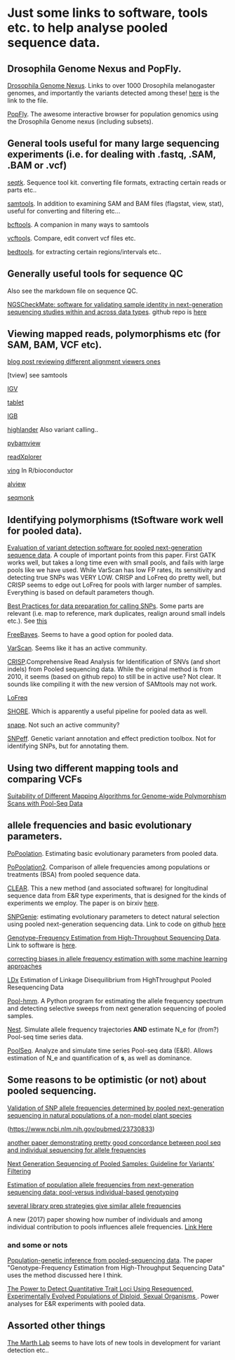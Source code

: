 # Just some links to software, tools etc. to help analyse pooled sequence data.


## Drosophila Genome Nexus and PopFly.
[Drosophila Genome Nexus](https://academic.oup.com/mbe/article/33/12/3308/2450097/A-Thousand-Fly-Genomes-An-Expanded-Drosophila). Links to over 1000 Drosophila melanogaster genomes, and importantly the variants detected among these! [here](http://www.johnpool.net/genomes.html) is the link to the file.

[PopFly](http://popfly.uab.cat/). The awesome interactive browser for population genomics using the Drosophila Genome nexus (including subsets). 

## General tools useful for many large sequencing experiments (i.e. for dealing with .fastq, .SAM, .BAM or .vcf)
[seqtk](https://github.com/lh3/seqtk). Sequence tool kit. converting file formats, extracting certain reads or parts etc..

[samtools](http://www.htslib.org/). In addition to examining SAM and BAM files (flagstat, view, stat), useful for converting and filtering etc...

[bcftools](http://www.htslib.org/). A companion in many ways to samtools

[vcftools](https://vcftools.github.io/). Compare, edit convert vcf files etc.

[bedtools](http://bedtools.readthedocs.io/en/latest/). for extracting certain regions/intervals etc..

## Generally useful tools for sequence QC

Also see the markdown file on sequence QC.

[NGSCheckMate: software for validating sample identity in next-generation sequencing studies within and across data types](https://academic.oup.com/nar/article-lookup/doi/10.1093/nar/gkx193). github repo is [here](https://github.com/parklab/NGSCheckMate)

## Viewing mapped reads, polymorphisms etc (for SAM, BAM, VCF etc).
[blog post reviewing different alignment viewers ones](http://jermdemo.blogspot.ca/2010/08/ngs-viewers-reviewed.html)

[tview] see samtools

[IGV](http://software.broadinstitute.org/software/igv/)

[tablet](https://ics.hutton.ac.uk/tablet/)

[IGB](http://bioviz.org/igb/)

[highlander](http://sites.uclouvain.be/highlander/) Also variant calling..

[pybamview](http://melissagymrek.com/pybamview/)

[readXplorer](https://www.uni-giessen.de/fbz/fb08/Inst/bioinformatik/software/ReadXplorer/access)

[ving](http://vm-gb.curie.fr/ving/) In R/bioconductor

[alview](https://github.com/NCIP/alview)

[seqmonk](http://www.bioinformatics.babraham.ac.uk/projects/seqmonk/)


## Identifying polymorphisms (tSoftware work well for pooled data).
[Evaluation of variant detection software for pooled next-generation sequence data](https://www.ncbi.nlm.nih.gov/pmc/articles/PMC4518579/). A couple of important points from this paper. First GATK works well, but takes a long time even with small pools, and fails with large pools like we have used. While VarScan has low FP rates, its sensitivity and detecting true SNPs was VERY LOW. CRISP and LoFreq do pretty well, but CRISP seems to edge out LoFreq for pools with larger number of samples. Everything is based on default parameters though.

[Best Practices for data preparation for calling SNPs](https://software.broadinstitute.org/gatk/best-practices/). Some parts are relevant (i.e. map to reference, mark duplicates, realign around small indels etc.). See [this](https://software.broadinstitute.org/gatk/img/BP_workflow_3.6.png)

[FreeBayes](https://github.com/ekg/freebayes). Seems to have a good option for pooled data.

[VarScan](http://dkoboldt.github.io/varscan/). Seems like it has an active community.

[CRISP](https://github.com/vibansal/crisp/).Comprehensive Read Analysis for Identification of SNVs (and short indels) from Pooled sequencing data. While the original method is from 2010, it seems (based on github repo) to still be in active use? Not clear. It sounds like compiling it with the new version of SAMtools may not work.

[LoFreq](http://csb5.github.io/lofreq/citation/)

[SHORE](http://shore.sourceforge.net/wiki/index.php/SHORE_Documentation). Which is apparently a useful pipeline for pooled data as well.

[snape](https://www.ncbi.nlm.nih.gov/pubmed/22992255). Not such an active community?

[SNPeff](http://snpeff.sourceforge.net/). Genetic variant annotation and effect prediction toolbox. Not for identifying SNPs, but for annotating them.

## Using two different mapping tools and comparing VCFs 
[Suitability of Different Mapping Algorithms for Genome-wide Polymorphism Scans with Pool-Seq Data](https://www.ncbi.nlm.nih.gov/pubmed/27613752)

## allele frequencies and basic evolutionary parameters.

[PoPoolation](https://sourceforge.net/p/popoolation/wiki/Main/). Estimating basic evolutionary parameters from pooled data.

[PoPoolation2](https://sourceforge.net/p/popoolation2/wiki/Main/). Comparison of allele frequencies among populations or treatments (BSA) from pooled sequence data. 

[CLEAR](https://github.com/bafnalab/clear). This a new method (and associated software) for longitudinal sequence data from E&R type experiments, that is designed for the kinds of experiments we employ. The paper is on birxiv [here](https://github.com/bafnalab/clear).

[SNPGenie](https://www.ncbi.nlm.nih.gov/pubmed/26227143): estimating evolutionary parameters to detect natural selection using pooled next-generation sequencing data. Link to code on github [here](https://github.com/hugheslab/snpgenie)

[Genotype-Frequency Estimation from High-Throughput Sequencing Data](http://www.genetics.org/content/201/2/473.short). Link to software is [here](https://github.com/Takahiro-Maruki/Package-GFE). 

[correcting biases in allele frequency estimation with some machine learning approaches](https://www.ncbi.nlm.nih.gov/pubmed/26156142)

[LDx](http://petrov.stanford.edu/pdfs/86.pdf) Estimation of Linkage Disequilibrium from HighThroughput
Pooled Resequencing Data

[Pool-hmm](http://onlinelibrary.wiley.com/doi/10.1111/1755-0998.12063/full). A Python program for estimating the allele frequency spectrum and detecting selective sweeps from next generation sequencing of pooled samples.

[Nest](https://github.com/ThomasTaus/Nest). Simulate allele frequency trajectories **AND** estimate N_e for (from?) Pool-seq time series data.

[PoolSeq](https://github.com/ThomasTaus/poolSeq). Analyze and simulate time series Pool-seq data (E&R).  Allows estimation of N_e and quantification of **s**, as well as dominance.


## Some reasons to be optimistic (or not) about pooled sequencing.
[Validation of SNP allele frequencies determined by pooled next-generation sequencing in natural populations of a non-model plant species](https://www.ncbi.nlm.nih.gov/pubmed/24244686)

(https://www.ncbi.nlm.nih.gov/pubmed/23730833)

[another paper demonstrating pretty good concordance between pool seq and individual sequencing for allele frequencies](https://www.ncbi.nlm.nih.gov/pubmed/26461136)

[Next Generation Sequencing of Pooled Samples: Guideline for Variants' Filtering](https://www.ncbi.nlm.nih.gov/pubmed/27670852)

[Estimation of population allele frequencies from next-generation sequencing data: pool-versus individual-based genotyping](https://www.ncbi.nlm.nih.gov/pubmed/23730833)

[several library prep strategies give similar allele frequencies](https://www.ncbi.nlm.nih.gov/pubmed/26014582)

A new (2017) paper showing how number of individuals and among individual contribution to pools influences allele frequencies. [Link Here](http://onlinelibrary.wiley.com/doi/10.1111/1755-0998.12723/abstract)


### and some or nots

[Population-genetic inference from pooled-sequencing data](https://www.ncbi.nlm.nih.gov/pubmed/24787620). The paper "Genotype-Frequency Estimation from High-Throughput Sequencing Data" uses the method discussed here I think.

[The Power to Detect Quantitative Trait Loci Using Resequenced, Experimentally Evolved Populations of Diploid, Sexual Organisms ](https://academic.oup.com/mbe/article/31/4/1040/1108505/The-Power-to-Detect-Quantitative-Trait-Loci-Using). Power analyses for E&R experiments with pooled data.

## Assorted other things

[The Marth Lab](http://marthlab.org/software.html) seems to have lots of new tools in development for variant detection etc..
